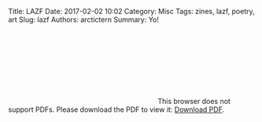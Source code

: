 Title: LAZF
Date: 2017-02-02 10:02
Category: Misc
Tags: zines, lazf, poetry, art
Slug: lazf
Authors: arctictern
Summary: Yo!

<object data="http://blog.pencilflip.com/images/improv_pages.pdf" type="application/pdf" width="700px" height="700px">
    <embed src="http://blog.pencilflip.com/images/improv_pages.pdf">
        This browser does not support PDFs. Please download the PDF to view it: <a href="http://blog.pencilflip.com/images/improv_pages.pdf">Download PDF</a>.</p>
    </embed>
</object>
